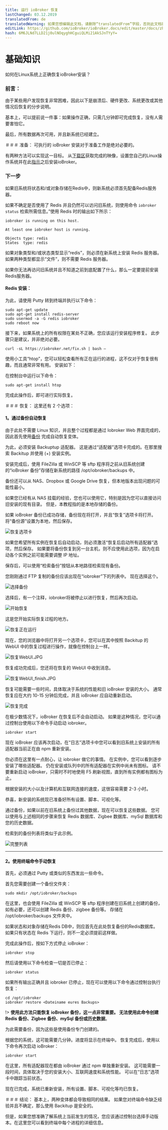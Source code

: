 ```yaml
---
title: 运行 ioBroker 恢复
lastChanged: 03.12.2019
translatedFrom: de
translatedWarning: 如果您想编辑此文档，请删除“translatedFrom”字段，否则此文档将再次自动翻译
editLink: https://github.com/ioBroker/ioBroker.docs/edit/master/docs/zh-cn/tutorial/restore.md
hash: 6M6JLNd7LLD21j0ulNOqyghHCguiQLMi21AkSJnTYyY=
---
```

# 基础知识
如何在Linux系统上正确恢复ioBroker安装？

### 前言：
由于某些用户发现恢复非常困难，因此以下是崩溃后、硬件更改、系统更改或其他情况后恢复的分步说明。

基本上，可以提前说一件事：如果操作正确，只需几分钟即可完成恢复，没有人需要害怕它。

最后，所有数据再次可用，并且新系统已经建立。

＃＃＃ 准备：
可执行的 ioBroker 安装对于准备工作是绝对必要的。

有两种方法可以实现这一目标。
从[下载区](https://www.iobroker.net/#de/download)获取完成的映像，设置您自己的Linux操作系统并在此[指示](https://www.iobroker.net/#de/documentation/install/linux.md)之后安装ioBroker。

### 下一步
如果旧系统将状态和/或对象存储在Redis中，则新系统必须首先配备Redis服务器。

如果不确定是否使用了 Redis 并且仍然可以访问旧系统，则使用命令 `iobroker status` 检索所需信息。”使用 Redis 时的输出如下所示：

```
iobroker is running on this host.

At least one iobroker host is running.

Objects type: redis
States  type: redis
```

如果对象类型和/或状态类型显示“redis”，则必须在新系统上安装 Redis 服务器。
如果两种类型都显示“文件”，则不需要 Redis 服务器。

如果你无法再访问旧系统并且不知道之前到底配置了什么，那么一定要提前安装Redis服务器。

#### Redis 安装：
为此，请使用 Putty 转到终端并执行以下命令：

```
sudo apt-get update
sudo apt-get install redis-server
sudo usermod -a -G redis iobroker
sudo reboot now
```

接下来，如果系统上的所有权限在某处不正确，您应该运行安装程序修复。
此步骤只是建议，并非绝对必要。

```
curl -sL https://iobroker.net/fix.sh | bash –
```

使用小工具“htop”，您可以轻松查看所有正在运行的进程，这不仅对于恢复很有趣，而且通常非常有用。
安装如下：

在控制台中运行以下命令：

```
sudo apt-get install htop
```

完成此操作后，即可进行实际恢复。

＃＃＃ 恢复：
这里还有 2 个选项：

#### **1。通过备份自动恢复**
由于此处不需要 Linux 知识，并且整个过程都是通过 Iobroker Web 界面完成的，因此首先使用[备份](https://github.com/simatec/ioBroker.backitup/blob/master/README.md) 完成自动恢复变体。

为此，必须安装 Backuptup 适配器。
这是通过“适配器”选项卡完成的。在那里搜索 Backitup 并使用 (+) 安装实例。

安装完成后，使用 FileZilla 或 WinSCP 等 sftp 程序将之前从旧系统创建的“ioBroker 备份”存储在新系统的路径 /opt/iobroker/backups 中。

备份还可以从 NAS、Dropbox 或 Google Drive 恢复，但本地版本出现问题的可能性最小。

如果您已经有从 NAS 挂载的经验，您也可以使用它，特别是因为您可以直接访问旧安装的现有目录。
但是，本教程指的是本地存储的备份。

如果 ioBroker 备份已成功存储，备份现在将打开，并且“恢复”选项卡将打开。
将“备份源”设置为本地，然后保存。

![恢复选项卡](../../de/tutorial/media/restore/1575301096581-restoretab.jpg)

如果您希望所有实例在恢复后自动启动，则必须激活“恢复后启动所有适配器”选项，然后保存。
如果要将备份恢复到另一台主机，则不应使用此选项，因为在启动各个实例之前可能需要调整 IP 地址。

保存后，可以使用“检索备份”按钮从本地路径检索现有备份。

您刚刚通过 FTP 复制的备份应该出现在“iobroker”下的列表中。
现在选择这个。

![选择备份](../../de/tutorial/media/restore/1575301146928-restoreliste.jpg)

选择后，有一个注释，iobroker将被停止以进行恢复，然后再次启动。

![开始恢复](../../de/tutorial/media/restore/1575301175231-restorestart.jpg)

这是您开始实际恢复过程的地方。

![恢复正在运行](../../de/tutorial/media/restore/1575301208033-restore.jpg)

现在，您的浏览器中将打开另一个选项卡，您可以在其中按照 Backitup 的 WebUI 中的恢复过程进行操作，就像在控制台上一样。

![恢复WebUI.JPG](../../de/tutorial/media/restore/restoreWebUI.JPG)

恢复成功完成后，您还将在恢复的 WebUI 中收到消息。

![恢复WebUI_finish.JPG](../../de/tutorial/media/restore/restoreWebUI_finish.JPG)

恢复可能需要一些时间，具体取决于系统的性能和旧 ioBroker 安装的大小。
通常恢复应在大约 10-15 分钟后完成，并且 ioBroker 应自动重新启动。

![恢复完成](../../de/tutorial/media/restore/1575301228008-restorefinish.jpg)

在极少数情况下，ioBroker 在恢复后不会自动启动。
如果是这种情况，您可以通过控制台使用以下命令手动启动 iobroker。

```
iobroker start
```

现在 ioBroker 应该再次启动，在“日志”选项卡中您可以看到旧系统上安装的所有适配器当前正在由 npm 重新安装。

你必须在这里有一点耐心，让 iobroker 做它的事情。
在实例中，您可以看到逐步安装了哪些适配器。
仍在安装或队列中的所有适配器在实例中尚未有图标。
请不要重新启动 ioBroker，只需时不时地使用 F5 刷新视图，直到所有实例都有图标为止。

根据安装的大小以及计算机和互联网连接的速度，这很容易需要 2-3 小时。

恭喜，新安装的系统现已准备好所有设置、脚本、可视化等。

通过备份，如果以前在旧系统上备份过其他数据，现在可以恢复这些数据。
您可以使用与上述相同的步骤来恢复 Redis 数据库、Zigbee 数据库、mySql 数据库和您的历史数据。

检索到的备份列表将类似于此示例。

![完整列表](../../de/tutorial/media/restore/1575362131512-fullliste.jpg)

*****************************************************************************************************************************************

#### **2。使用终端命令手动恢复**
首先，必须通过 Putty 或类似的东西发出一些命令。

首先您需要创建一个备份文件夹：

```
sudo mkdir /opt/iobroker/backups
```

在这里，也会使用 FileZilla 或 WinSCP 等 sftp 程序创建在旧系统上创建的备份，如有必要，还可以创建 Redis 备份、zigbee 备份等。
存储在 /opt/iobroker/backups 文件夹中。

如果状态和对象存储在Redis DB中，则应首先在此处恢复备份的Redis数据库。
如果只有状态在 Redis 下运行，则不一定必须提前这样做。

完成此操作后，按如下方式停止 ioBroker：

```
iobroker stop
```

然后请使用以下命令检查一切是否已停止：

```
iobroker status
```

如果所有输出正确并且 iobroker 已停止，现在可以使用以下命令通过控制台执行恢复：

```
cd /opt/iobroker
iobroker restore <Dateiname eures Backups>
```

!> **使用此方法只能恢复 ioBroker 备份，这一点非常重要。
无法使用此命令创建 Redis 备份、Zigbee 备份、mySql 备份或历史数据**。

为此需要备份，因为这些是使用备份专门创建的。

根据您的系统，这可能需要几分钟。进度将显示在终端中。
恢复完成后，使用以下命令再次启动 ioBroker：

```
iobroker start
```

在这里，所有适配器现在都由 ioBroker 通过 npm 单独重新安装。
这可能需要一段时间，具体取决于您的安装大小、互联网速度和系统性能。
可以在“日志”选项卡中跟踪当前状态。

现在已完成，系统已重新安装，所有设置、脚本、可视化等均已恢复。

＃＃＃ 结论：
基本上，两种变体都会导致相同的结果。
如果您对终端命令缺乏经验并且不确定，那么使用 Backitup 是安全的。

但是，如果您想准确了解系统上当前发生的情况，您应该通过控制台选择手动版本。在这里您可以看到终端中每个进程的详细信息。